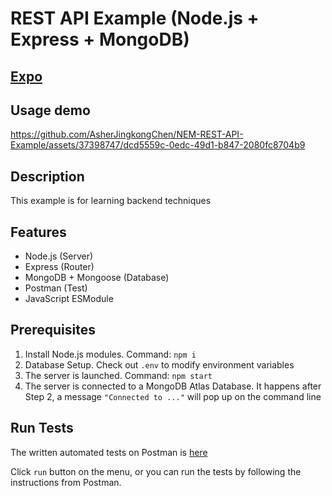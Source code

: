 # REST API Example (Node.js + Express + MongoDB)

## [Expo](https://asherjingkongchen.github.io/NEM-REST-API-Example/)

## Usage demo
https://github.com/AsherJingkongChen/NEM-REST-API-Example/assets/37398747/dcd5559c-0edc-49d1-b847-2080fc8704b9

## Description

This example is for learning backend techniques

## Features

- Node.js (Server)
- Express (Router)
- MongoDB + Mongoose (Database)
- Postman (Test)
- JavaScript ESModule

## Prerequisites

1. Install Node.js modules. Command: `npm i`
2. Database Setup. Check out `.env` to modify environment variables
3. The server is launched. Command: `npm start`
4. The server is connected to a MongoDB Atlas Database. It happens after Step 2, a message `"Connected to ..."` will pop up on the command line

## Run Tests

The written automated tests on Postman is [here](https://www.postman.com/supply-administrator-56584646/workspace/my-workspace/collection/24393116-46ba2a8d-f6c5-409f-9ee9-c1b1fd0eba0d?action=share&creator=24393116)

Click `run` button on the menu, or you can run the tests by following the instructions from Postman.

